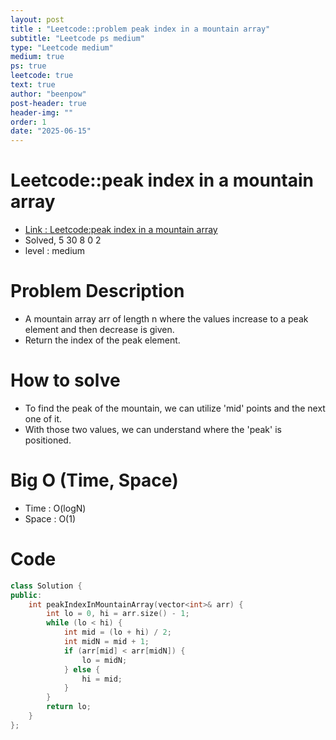 ```yaml
---
layout: post
title : "Leetcode::problem peak index in a mountain array"
subtitle: "Leetcode ps medium"
type: "Leetcode medium"
medium: true
ps: true
leetcode: true
text: true
author: "beenpow"
post-header: true
header-img: ""
order: 1
date: "2025-06-15"
---
```


# Leetcode::peak index in a mountain array
- [Link : Leetcode:peak index in a mountain array](https://leetcode.com/problems/peak-index-in-a-mountain-array/description/?envType=company&envId=google&favoriteSlug=google-thirty-days)
- Solved, 5 30 8 0 2
- level : medium

# Problem Description
- A mountain array arr of length n where the values increase to a peak element and then decrease is given.
- Return the index of the peak element.

# How to solve
- To find the peak of the mountain, we can utilize 'mid' points and the next one of it.
- With those two values, we can understand where the 'peak' is positioned.

# Big O (Time, Space)
- Time : O(logN)
- Space : O(1)

# Code

```cpp
class Solution {
public:
    int peakIndexInMountainArray(vector<int>& arr) {
        int lo = 0, hi = arr.size() - 1;
        while (lo < hi) {
            int mid = (lo + hi) / 2;
            int midN = mid + 1;
            if (arr[mid] < arr[midN]) {
                lo = midN;
            } else {
                hi = mid;
            }
        }
        return lo;
    }
};
```